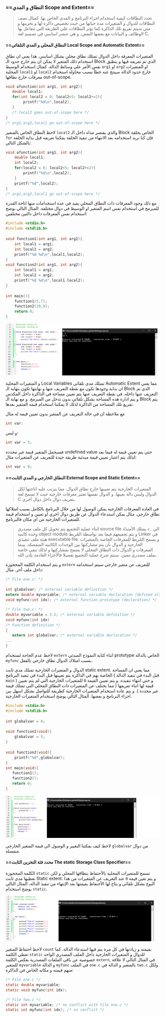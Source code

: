 ### ==النطاق و المدي Scope and Extent==

> تحدد النطاقات كيفية استخدام اجزاء البرنامج و المدي الخاص بها. كمثال تصف النطاقات للدوال و المتغيرات مدة حياتها من حيث تخصيص ذاكرة لها و تخزينها و متي سيتم تفريغ تلك الذاكرة كما تؤثر النطاقات علي الطريقة التي تتفاعل بها الوظائف و البيانات مع بعضها البعض، و هي عنصر اساسي في تصميم لغة C.
>

#### ==النطاق المحلي و المدي التلقائي Local Scope and Automatic Extent==

المتغيرات المعرفة داخل الدوال تمتلك نطاق محلي بشكل اساسي. هذا يعني ان نطاق استخدام ذلك المتغير لا يمكن ان يتم خارج حدود الـ Block الذي تم تعريفه فيها و ينطبق نفس الأمر علي وسائط الدالة. كمثال استخدام الوسيط `arg1` او `arg2` او المتغيرات المحلية `local1` او `local2` خارج حدود الدالة سينتج عنه خطأ بسبب محاولة استخدام معرفات خارج نطاقها out-of-scope.

```c
void afunction(int arg1, int arg2){
   double local1;
   for(int local2 = 0; local2<5; local2+=2){
        printf("%d\n",local2);
   } 
   /* local2 goes out-of-scope here */
}
/* arg1,arg2,local1 go out-of-scope here */
```

لاحظ النطاق الخاص بالمتغير `local2` والذي يقتصر مداه داخل الـ Block الخاص بحلقة `for` فإن كنا نريد استخدامه بعد الانتهاء من تنفيذ الحلقة يمكننا تعريفه قبل بداية الحلقة بالشكل التالي:

```c
void afunction(int arg1, int arg2){
    double local1;
    int local2;
    for(local2 = 0; local2<5; local2+=2){
        printf("%d\n",local2);
    }
    printf("%d",local2);
}
/* arg1,arg2,local1 go out-of-scope here */
```

مع ذلك وجود المعرفات ذات النطاق المحلي يفيد في عدة استخدامات منها اتاحة القدرة للمبرمج في استخدام نفس اسم المتغير او الوسيط في دوال مختلفة. المثال التالي يوضح استخدام نفس المعرفات داخل دالتين مختلفين:

```c
#include <stdio.h>
#include <stdlib.h>

void function1(int arg1, int arg2){
    int local1 = arg1;
    int local2 = arg2;
    printf("%d %d\n",local1,local2);
}
void function2(int arg1, int arg2){
    int local1 = arg1;
    int local2 = arg2;
    printf("%d %d\n",local1,local2);
}

int main(){
    function1(5,7);
    function2(10,9);
    return 0;
}
```

![twofun](twofun.png)

و المتغيرات المحلية Local Variables تمتلك مدي تلقائي Automatic Extent مما يعني ان بداية وجودها تكون مع نقطة التعريف عنها و نهايتها تكون بنهاية الـ Block الذي تم التعريف عنها داخله. في نقطة التعريف عنها يتم تعيين مساحة في الذاكرة داخل المكدس و يتم ادارة هذه المساحة بشكل تلقائي بدون تدخل من المبرمج. و مع نهاية الـ Block يتم تفريغ تلك المساحة من الذاكرة لذلك لا يمكننا استخدام قيمة المتغير بعدها. 

مع ملاحظة ان في حالة التعريف عن المتغير بدون تعيين قيمة له مثال 

```c
int var;
```

و ليس:

```c
int var = 5;
```

فسيحمل المتغير قيمة غير محددة undefined value حتي يتم تعيين قيمة له فيما بعد لذلك يتم اعتبار تعيين قيمة مبدئية  طريقة جيدة للتعريف عن المتغيرات مثال: 

```c
int var = 0;
```



#### ==النطاق الخارجي و المدي الثابت External Scope and Static Extent==

> المتغيرات الخارجية يتم تعيينها خارج  نطاق الدوال. مما يترتب عليه اتاحتها لكل الدوال وليس دالة بعينها. و الدوال  نفسها تعتبر معرفات خارجية  حيث لا تسمح لغة C بتعريف دوال داخل دوال أخري. 

في العادة المعرفات الخارجية يمكن الوصول لها من خلال البرنامج بالكامل بسبب امتلاكها نطاق خارجي. مثال يمكن استدعاء الدوال عن طريق دوال اخري او تعيين و استخدام قيمة للمتغيرات الخارجية من اي مكان فالبرنامج.

> اثناء عملية التجميع يتم تحويل كل ملف مصدري source file يمتلك الأمتداد `c.` الي وحدة كائنية object module و يتم تجميعهم فيما بعد بواسطة المُربط  Linker في هيئة ملف تنفيذي executable file. و يسمح المُربط للمعرفات الخاصة بالمتغيرات الخارجية و الدوال  بأن يتم مشاركتها بين الوحدات الكائنية المنفصلة. بينما المعرفات و الدوال ذات النطاق المحلي لا يسمح بمشاركتها و لذلك تبقي خاصة بملف مصدري معين. سيتم شرح عملية التجميع تفصيلا فالأجزاء القادمة بإذن الله.

 و يتم استخدام الكلمة المحجوزة `extern` للتعريف عن متغير خارجي سيتم استخدامه داخل ملف أخر. مثال:

```c
/* File one.c: */

int globalvar; /* external variable definition */
extern double myvariable; /* external variable declaration (defined elsewhere) */
void myfunc(int idx); /* external function prototype (declaration) */
```

```c
/* File two.c: */
double myvariable = 3.2; /* external variable definition */
void myfunc(int idx)
/* Function definition */
{
   extern int globalvar; /* external variable declaration */
...
}
```

لاحظ عدم الحاجة لستخدام `extern` اثناء كتابة النموذح المبدئي prototype الخاص بالدالة `myfunc` بسبب امتلاك الدوال نطاق خارجي بالفعل.

الدوال و المتغيرات الخارجية تمتلك مدي ثابت static extent. مما يعني ان المساحة الخاصة بهم في الذاكرة يتم تعيينها قبل البدء في تنفيذ البرنامج ( قبل البدء في تنفيذ الدالة `main` ) و حتي انتهاء تنفيذه. و يتم تعيين القيمة `0` للمتغيرات الخارجية التي لم يتم تعيين قيمة لها اثناء تعريفها ( مما يختلف عن المتغيرات ذات النطاق المحلي التي تمتلك قيمة غير محددة ). و يتم عادة استخدام المتغيرات الخارجية كطريقة للتواصل بشكل اسهل بين اجزاء البرنامج و بعضها. المثال التالي يوضح استخدام المتغيرات الخارجية. 

```c
#include <stdio.h>
#include <stdlib.h>

int globalvar = 0;

void function1(void){
	globalvar = 5;
}

void function2(void){
	printf("%d",globalvar);
}
int main(void){
   function1();
   function2();
   return 0;
}
```

![global](global.png)

لاحظ كيف يمكننا التغيير و الوصول الي قيمة المتغير الخارجي `globalvar` من دوال منفصلة. 



#### ==محدد فئة التخزين الثابت The static Storage Class Specifier==

الكلمة المحجوزة `static` تسمح للمتغيرات المحلية بالأحتفاظ بنطاقها المحلي و لكن تعطيها مدي ثابت Static extent. و يتم تعين قيمة `0` عند التعريف عن المتغيرات من هذا النوع بشكل تلقائي و يتاح لها الأحتفاظ بقيمتها بعد الإنتهاء من تنفيذ الدالة، المثال التالي يوضح استخدام `static`. 

![counter](counter.png)

لاحظ احتفاظ المتغير `count` بقيمته و زيادتها في كل مرة يتم فيها استدعاء الدالة.  كما تعطي الكلمة `static` للدوال و المتغيرات الخارجية داخل الملف المصدري الواحد خصوصية عن باقي الملفات المصدرية بعكس الكلمة `extern`, في المثال التالي لا علاقة للمتغير `myvariable` و الدالة `myfunc` في الملف `one.c` بالمتغير و الدالة في `two.c` ولكل منهم قيمته و مكانه الخاص في الذاكرة:

```c
/* File one.c */
static double myvariable;
static void myfunc(int idx);
```

```c
/* File two.c */
static int myvariable; /* no conflict with file one.c */
static int myfunc(int idx); /* no conflict */
```

